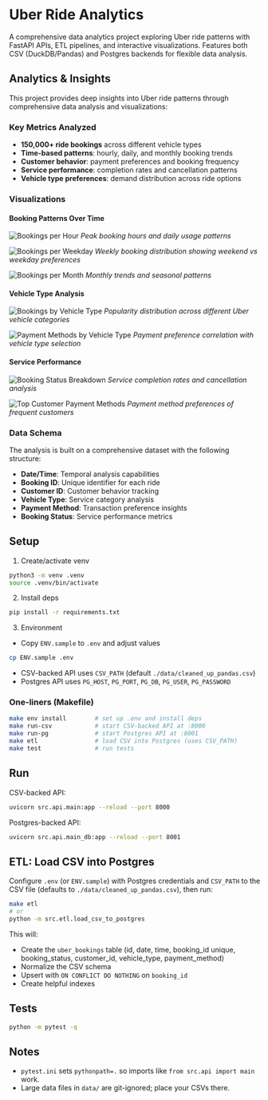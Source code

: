 # Uber Ride Analytics

A comprehensive data analytics project exploring Uber ride patterns with FastAPI APIs, ETL pipelines, and interactive visualizations. Features both CSV (DuckDB/Pandas) and Postgres backends for flexible data analysis.

## Analytics & Insights

This project provides deep insights into Uber ride patterns through comprehensive data analysis and visualizations:

### Key Metrics Analyzed
- **150,000+ ride bookings** across different vehicle types
- **Time-based patterns**: hourly, daily, and monthly booking trends
- **Customer behavior**: payment preferences and booking frequency
- **Service performance**: completion rates and cancellation patterns
- **Vehicle type preferences**: demand distribution across ride options

### Visualizations

#### Booking Patterns Over Time
![Bookings per Hour](src/viz/bookings_per_hour.png)
*Peak booking hours and daily usage patterns*

![Bookings per Weekday](src/viz/bookings_per_weekday.png)
*Weekly booking distribution showing weekend vs weekday preferences*

![Bookings per Month](src/viz/bookings_per_month.png)
*Monthly trends and seasonal patterns*

#### Vehicle Type Analysis
![Bookings by Vehicle Type](src/viz/bookings_by_vehicle_type.png)
*Popularity distribution across different Uber vehicle categories*

![Payment Methods by Vehicle Type](src/viz/payment_methods_by_vehicle_type.png)
*Payment preference correlation with vehicle type selection*

#### Service Performance
![Booking Status Breakdown](src/viz/booking_status_breakdown.png)
*Service completion rates and cancellation analysis*

![Top Customer Payment Methods](src/viz/top_customer_payment_methods.png)
*Payment method preferences of frequent customers*

### Data Schema
The analysis is built on a comprehensive dataset with the following structure:
- **Date/Time**: Temporal analysis capabilities
- **Booking ID**: Unique identifier for each ride
- **Customer ID**: Customer behavior tracking
- **Vehicle Type**: Service category analysis
- **Payment Method**: Transaction preference insights
- **Booking Status**: Service performance metrics

## Setup

1) Create/activate venv
```bash
python3 -m venv .venv
source .venv/bin/activate
```

2) Install deps
```bash
pip install -r requirements.txt
```

3) Environment
- Copy `ENV.sample` to `.env` and adjust values
```bash
cp ENV.sample .env
```
- CSV-backed API uses `CSV_PATH` (default `./data/cleaned_up_pandas.csv`)
- Postgres API uses `PG_HOST`, `PG_PORT`, `PG_DB`, `PG_USER`, `PG_PASSWORD`

### One-liners (Makefile)
```bash
make env install        # set up .env and install deps
make run-csv            # start CSV-backed API at :8000
make run-pg             # start Postgres API at :8001
make etl                # load CSV into Postgres (uses CSV_PATH)
make test               # run tests
```

## Run

CSV-backed API:
```bash
uvicorn src.api.main:app --reload --port 8000
```

Postgres-backed API:
```bash
uvicorn src.api.main_db:app --reload --port 8001
```

## ETL: Load CSV into Postgres

Configure `.env` (or `ENV.sample`) with Postgres credentials and `CSV_PATH` to the CSV file (defaults to `./data/cleaned_up_pandas.csv`), then run:

```bash
make etl
# or
python -m src.etl.load_csv_to_postgres
```

This will:
- Create the `uber_bookings` table (id, date, time, booking_id unique, booking_status, customer_id, vehicle_type, payment_method)
- Normalize the CSV schema
- Upsert with `ON CONFLICT DO NOTHING` on `booking_id`
- Create helpful indexes

## Tests
```bash
python -m pytest -q
```

## Notes
- `pytest.ini` sets `pythonpath=.` so imports like `from src.api import main` work.
- Large data files in `data/` are git-ignored; place your CSVs there.
